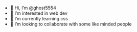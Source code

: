 - 👋 Hi, I’m @ghost5554
- 👀 I’m interested in web dev
- 🌱 I’m currently learning css
- 💞️ I’m looking to collaborate with some like minded people 


<!---
ghost5554/ghost5554 is a ✨ special ✨ repository because its `README.md` (this file) appears on your GitHub profile.
You can click the Preview link to take a look at your changes.
--->
